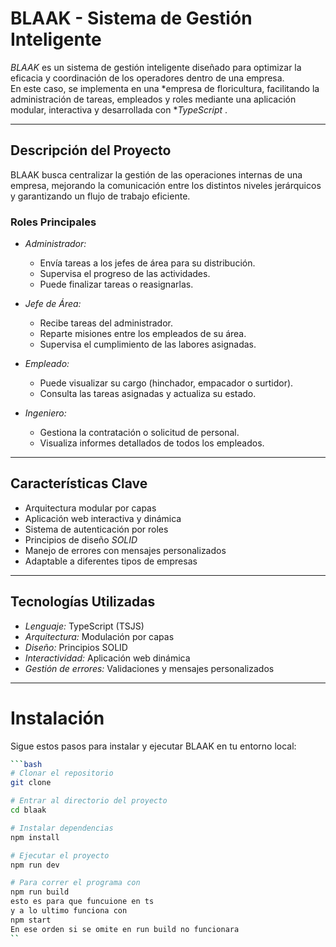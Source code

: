 #  BLAAK - Sistema de Gestión Inteligente

*BLAAK* es un sistema de gestión inteligente diseñado para optimizar la eficacia y coordinación de los operadores dentro de una empresa.  
En este caso, se implementa en una *empresa de floricultura, facilitando la administración de tareas, empleados y roles mediante una aplicación modular, interactiva y desarrollada con **TypeScript* .

---

##  Descripción del Proyecto

BLAAK busca centralizar la gestión de las operaciones internas de una empresa, mejorando la comunicación entre los distintos niveles jerárquicos y garantizando un flujo de trabajo eficiente.

### Roles Principales

- *Administrador:*  
  - Envía tareas a los jefes de área para su distribución.  
  - Supervisa el progreso de las actividades.  
  - Puede finalizar tareas o reasignarlas.  

- *Jefe de Área:*  
  - Recibe tareas del administrador.  
  - Reparte misiones entre los empleados de su área.  
  - Supervisa el cumplimiento de las labores asignadas.  

- *Empleado:*  
  - Puede visualizar su cargo (hinchador, empacador o surtidor).  
  - Consulta las tareas asignadas y actualiza su estado.  

- *Ingeniero:*  
  - Gestiona la contratación o solicitud de personal.  
  - Visualiza informes detallados de todos los empleados.  

---

##  Características Clave

- Arquitectura modular por capas  
- Aplicación web interactiva y dinámica  
- Sistema de autenticación por roles  
- Principios de diseño *SOLID*  
- Manejo de errores con mensajes personalizados  
- Adaptable a diferentes tipos de empresas  

---

##  Tecnologías Utilizadas

- *Lenguaje:* TypeScript (TSJS)  
- *Arquitectura:* Modulación por capas  
- *Diseño:* Principios SOLID  
- *Interactividad:* Aplicación web dinámica  
- *Gestión de errores:* Validaciones y mensajes personalizados  

---
#  Instalación

Sigue estos pasos para instalar y ejecutar BLAAK en tu entorno local:

```bash
```bash
# Clonar el repositorio
git clone 

# Entrar al directorio del proyecto
cd blaak

# Instalar dependencias
npm install

# Ejecutar el proyecto
npm run dev

# Para correr el programa con
npm run build
esto es para que funcuione en ts
y a lo ultimo funciona con
npm start
En ese orden si se omite en run build no funcionara
``
